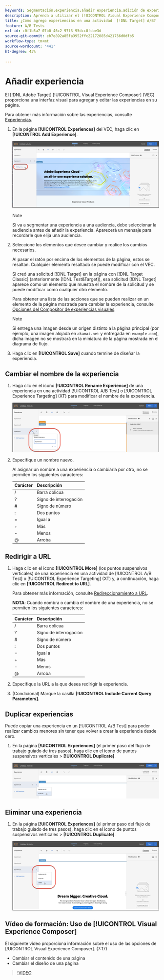 ```yaml
---
keywords: Segmentación;experiencia;añadir experiencia;adición de experiencia
description: Aprenda a utilizar el [!UICONTROL Visual Experience Composer] (VEC) en  [!DNL Adobe Target].
title: ¿Cómo agrego experiencias en una actividad  [!DNL Target] A/B?
feature: A/B Tests
exl-id: c0f1b5a7-07b0-46c2-97f3-95dcc0fcbe3d
source-git-commit: eb7e892a85fa3952ffc22172085d421756d0dfb5
workflow-type: tm+mt
source-wordcount: '441'
ht-degree: 43%

---
```


# Añadir experiencia

El [!DNL Adobe Target] [!UICONTROL Visual Experience Composer] (VEC) proporciona una interfaz visual para agregar y editar las experiencias en su página.

Para obtener más información sobre las experiencias, consulte [Experiencias](/help/main/c-experiences/experiences.md#concept_A2E10F6AFB3D4AEAB6951EE14688848D).

1. En la página **[!UICONTROL Experiences]** del VEC, haga clic en **[!UICONTROL Add Experience]**.

   ![Opción Añadir experiencia](/help/main/c-activities/t-test-ab/t-test-create-ab/assets/add-experience.png)

   >[!NOTE]
   >
   >Si va a segmentar una experiencia a una audiencia, debe seleccionar la audiencia antes de añadir la experiencia. Aparecerá un mensaje para recordarle que elija una audiencia.

1. Seleccione los elementos que desee cambiar y realice los cambios necesarios.

   Al pasar el ratón por encima de los elementos de la página, estos se resaltan. Cualquier elemento resaltado se puede modificar con el VEC.

   Si creó una solicitud [!DNL Target] en la página con [!DNL Target Classic] (anteriormente [!DNL Test&Target]), esa solicitud [!DNL Target] aparece como un elemento que muestra el nombre de la solicitud y se puede modificar como cualquier otro elemento.

   Para obtener una lista de las acciones que se pueden realizar en un elemento de la página mostrada para cambiar la experiencia, consulte [Opciones del Compositor de experiencias visuales](/help/main/c-experiences/c-visual-experience-composer/viztarget-options.md).

   >[!NOTE]
   >
   >Si entrega una imagen desde un origen distinto a la página principal (por ejemplo, una imagen alojada en `akamai.net` y entregada en `example.com`), dicha imagen no se mostrará en la miniatura de la página mostrada en el diagrama de flujo.

1. Haga clic en **[!UICONTROL Save]** cuando termine de diseñar la experiencia.

## Cambiar el nombre de la experiencia

1. Haga clic en el icono **[!UICONTROL Rename Experience]** de una experiencia en una actividad [!UICONTROL A/B Test] o [!UICONTROL Experience Targeting] (XT) para modificar el nombre de la experiencia.

   ![Cambiar el nombre de la experiencia](/help/main/c-activities/t-test-ab/t-test-create-ab/assets/rename-experience.png)

2. Especifique un nombre nuevo.

   Al asignar un nombre a una experiencia o cambiarla por otro, no se permiten los siguientes caracteres:

   | Carácter | Descripción |
   |--- |--- |
   | / | Barra oblicua |
   | ? | Signo de interrogación |
   | # | Signo de número |
   | : | Dos puntos |
   | = | Igual a |
   | + | Más |
   | - | Menos |
   | @ | Arroba |

## Redirigir a URL

1. Haga clic en el icono **[!UICONTROL More]** (los puntos suspensivos verticales) de una experiencia en una actividad de [!UICONTROL A/B Test] o [!UICONTROL Experience Targeting] (XT) y, a continuación, haga clic en **[!UICONTROL Redirect to URL]**.

   Para obtener más información, consulte [Redireccionamiento a URL](/help/main/c-experiences/c-visual-experience-composer/redirect-offer.md).

   **NOTA**: Cuando nombra o cambia el nombre de una experiencia, no se permiten los siguientes caracteres:

   | Carácter | Descripción |
   |--- |--- |
   | / | Barra oblicua |
   | ? | Signo de interrogación |
   | # | Signo de número |
   | : | Dos puntos |
   | = | Igual a |
   | + | Más |
   | - | Menos |
   | @ | Arroba |

1. Especifique la URL a la que desea redirigir la experiencia.

1. (Condicional) Marque la casilla **[!UICONTROL Include Current Query Parameters]**.

## Duplicar experiencias

Puede copiar una experiencia en un [!UICONTROL A/B Test] para poder realizar cambios menores sin tener que volver a crear la experiencia desde cero.

1. En la página **[!UICONTROL Experiences]** (el primer paso del flujo de trabajo guiado de tres pasos), haga clic en el icono de puntos suspensivos verticales > **[!UICONTROL Duplicate]**.

   ![Opción Duplicar experiencia](/help/main/c-activities/t-test-ab/t-test-create-ab/assets/duplicate-experience.png)

## Eliminar una experiencia

1. En la página **[!UICONTROL Experiences]** (el primer paso del flujo de trabajo guiado de tres pasos), haga clic en el icono de puntos suspensivos verticales > **[!UICONTROL Duplicate]**.

   ![Opción Eliminar experiencia](/help/main/c-activities/t-test-ab/t-test-create-ab/assets/delete-experience.png)

## Vídeo de formación: Uso de [!UICONTROL Visual Experience Composer]

El siguiente vídeo proporciona información sobre el uso de las opciones de [!UICONTROL Visual Experience Composer]. (7:17)

* Cambiar el contenido de una página
* Cambiar el diseño de una página

>[!VIDEO](https://video.tv.adobe.com/v/17399)
